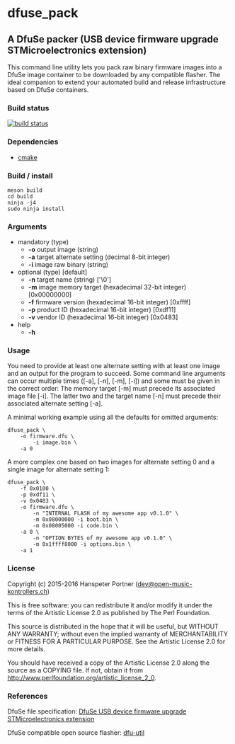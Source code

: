 # dfuse\_pack

## A DfuSe packer (USB device firmware upgrade STMicroelectronics extension)

This command line utility lets you pack raw binary firmware images into a DfuSe image container to be downloaded by any compatible flasher. The ideal companion to extend your automated build and release infrastructure based on DfuSe containers.

### Build status

[![build status](https://gitlab.com/OpenMusicKontrollers/dfuse_pack/badges/master/build.svg)](https://gitlab.com/OpenMusicKontrollers/dfuse_pack/commits/master)

### Dependencies

- [cmake](http://www.cmake.org/)

### Build / install

	meson build
	cd build
	ninja -j4
	sudo ninja install

### Arguments

- mandatory (type)
	- **-o** output image (string)
	- **-a** target alternate setting (decimal 8-bit integer)
	- **-i** image raw binary (string)
- optional (type) [default]
	- **-n** target name (string) ['\0']
	- **-m** image memory target (hexadecimal 32-bit integer) [0x00000000]
	- **-f** firmware version (hexadecimal 16-bit integer) [0xffff]
	- **-p** product ID (hexadecimal 16-bit integer) [0xdf11]
	- **-v** vendor ID (hexadecimal 16-bit integer) [0x0483]
- help
	- **-h**

### Usage

You need to provide at least one alternate setting with at least one image and an output for the program to succeed. Some command line arguments can occur multiple times ([-a], [-n], [-m], [-i]) and some must be given in the correct order: The memory target [-m] must precede its associated image file [-i]. The latter two and the target name [-n] must precede their associated alternate setting [-a].

A minimal working example using all the defaults for omitted arguments:

	dfuse_pack \
		-o firmware.dfu \
			-i image.bin \
		-a 0

A more complex one based on two images for alternate setting 0 and a single image for alternate setting 1:

	dfuse_pack \
		-f 0x0100 \
		-p 0xdf11 \
		-v 0x0483 \
		-o firmware.dfu \
			-n "INTERNAL FLASH of my awesome app v0.1.0" \
			-m 0x08000000 -i boot.bin \
			-m 0x08005000 -i code.bin \
		-a 0 \
			-n "OPTION BYTES of my awesome app v0.1.0" \
			-m 0x1ffff8000 -i options.bin \
		-a 1

### License

Copyright (c) 2015-2016 Hanspeter Portner (dev@open-music-kontrollers.ch)

This is free software: you can redistribute it and/or modify
it under the terms of the Artistic License 2.0 as published by
The Perl Foundation.

This source is distributed in the hope that it will be useful,
but WITHOUT ANY WARRANTY; without even the implied warranty of
MERCHANTABILITY or FITNESS FOR A PARTICULAR PURPOSE. See the
Artistic License 2.0 for more details.

You should have received a copy of the Artistic License 2.0
along the source as a COPYING file. If not, obtain it from
<http://www.perlfoundation.org/artistic_license_2_0>.

### References

DfuSe file specification: [DfuSe USB device firmware upgrade STMicroelectronics extension](http://www.st.com/web/catalog/tools/FM147/CL1794/SC961/SS1533/PF257916)

DfuSe compatible open source flasher: [dfu-util](http://dfu-util.gnumonks.org/)
